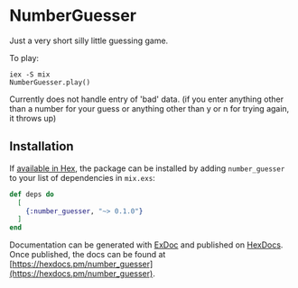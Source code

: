 # NumberGuesser

Just a very short silly little guessing game. 

To play: 
```
iex -S mix 
NumberGuesser.play()
```

Currently does not handle entry of 'bad' data. (if you enter anything other than a number for your guess or anything other than y or n for trying again, it throws up)


## Installation

If [available in Hex](https://hex.pm/docs/publish), the package can be installed
by adding `number_guesser` to your list of dependencies in `mix.exs`:

```elixir
def deps do
  [
    {:number_guesser, "~> 0.1.0"}
  ]
end
```

Documentation can be generated with [ExDoc](https://github.com/elixir-lang/ex_doc)
and published on [HexDocs](https://hexdocs.pm). Once published, the docs can
be found at [https://hexdocs.pm/number_guesser](https://hexdocs.pm/number_guesser).

